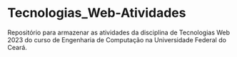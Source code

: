 # Tecnologias_Web-Atividades
Repositório para armazenar as atividades da disciplina de Tecnologias Web 2023 do curso de Engenharia de Computação na Universidade Federal do Ceará.

